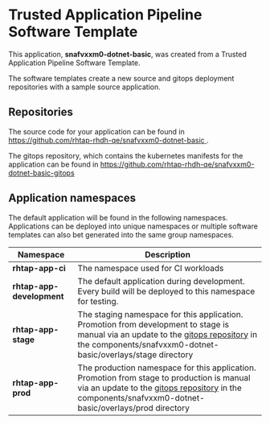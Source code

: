 # Trusted Application Pipeline Software Template

This application, **snafvxxm0-dotnet-basic**, was created from a Trusted Application Pipeline Software Template.

The software templates create a new source and gitops deployment repositories with a sample source application. 

## Repositories

The source code for your application can be found in [https://github.com/rhtap-rhdh-qe/snafvxxm0-dotnet-basic ](https://github.com/rhtap-rhdh-qe/snafvxxm0-dotnet-basic ).
 
The gitops repository, which contains the kubernetes manifests for the application can be found in 
[https://github.com/rhtap-rhdh-qe/snafvxxm0-dotnet-basic-gitops ](https://github.com/rhtap-rhdh-qe/snafvxxm0-dotnet-basic-gitops ) 

## Application namespaces 

The default application will be found in the following namespaces. Applications can be deployed into unique namespaces or multiple software templates can also bet generated into the same group namespaces.  

|  Namespace   |  Description   |  
| -------- | -------- |
| **rhtap-app-ci** | The namespace used for CI workloads |
| **rhtap-app-development** | The default application during development. Every build will be deployed to this namespace for testing. |
| **rhtap-app-stage** | The staging namespace for this application. Promotion from development to stage is manual via an update to the [gitops repository](https://github.com/rhtap-rhdh-qe/snafvxxm0-dotnet-basic-gitops ) in the components/snafvxxm0-dotnet-basic/overlays/stage directory |
| **rhtap-app-prod** | The production namespace for this application. Promotion from stage to production is manual via an update to the [gitops repository](https://github.com/rhtap-rhdh-qe/snafvxxm0-dotnet-basic-gitops ) in the components/snafvxxm0-dotnet-basic/overlays/prod directory |